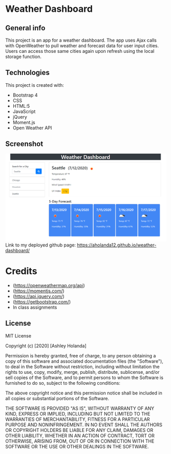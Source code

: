 # Weather Dashboard

## General info
This project is an app for a weather dashboard. The app uses Ajax calls with OpenWeather to pull weather and forecast data for user input cities. Users can access those same cities again upon refresh using the local storage function.
	
## Technologies
This project is created with: 
* Bootstrap 4
* CSS
* HTML:5
* JavaScript
* jQuery
* Moment.js
* Open Weather API

## Screenshot
![project screenshot](assets/screenshot.png)
Link to my deployed github page: https://aholanda12.github.io/weather-dashboard/


# Credits
* (https://openweathermap.org/api)
* (https://momentjs.com/)
* (https://api.jquery.com/)
* (https://getbootstrap.com/)
* In class assignments

## License
MIT License

Copyright (c) [2020] [Ashley Holanda]

Permission is hereby granted, free of charge, to any person obtaining a copy
of this software and associated documentation files (the "Software"), to deal
in the Software without restriction, including without limitation the rights
to use, copy, modify, merge, publish, distribute, sublicense, and/or sell
copies of the Software, and to permit persons to whom the Software is
furnished to do so, subject to the following conditions:

The above copyright notice and this permission notice shall be included in all
copies or substantial portions of the Software.

THE SOFTWARE IS PROVIDED "AS IS", WITHOUT WARRANTY OF ANY KIND, EXPRESS OR
IMPLIED, INCLUDING BUT NOT LIMITED TO THE WARRANTIES OF MERCHANTABILITY,
FITNESS FOR A PARTICULAR PURPOSE AND NONINFRINGEMENT. IN NO EVENT SHALL THE
AUTHORS OR COPYRIGHT HOLDERS BE LIABLE FOR ANY CLAIM, DAMAGES OR OTHER
LIABILITY, WHETHER IN AN ACTION OF CONTRACT, TORT OR OTHERWISE, ARISING FROM,
OUT OF OR IN CONNECTION WITH THE SOFTWARE OR THE USE OR OTHER DEALINGS IN THE
SOFTWARE.